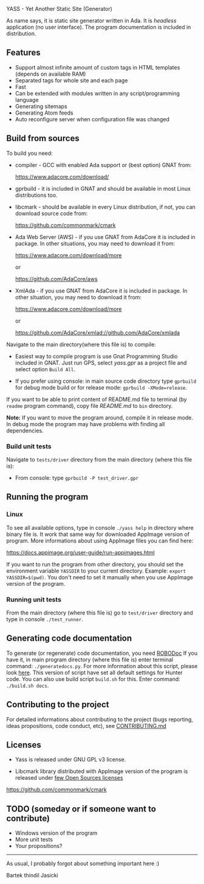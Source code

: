 YASS - Yet Another Static Site (Generator)

As name says, it is static site generator written in Ada. It is *headless*
application (no user interface). The program documentation is included in
distribution.

## Features

* Support almost infinite amount of custom tags in HTML templates (depends
  on available RAM)
* Separated tags for whole site and each page
* Fast
* Can be extended with modules written in any script/programming language
* Generating sitemaps
* Generating Atom feeds
* Auto reconfigure server when configuration file was changed

## Build from sources

To build you need:

* compiler - GCC with enabled Ada support or (best option) GNAT from:

  https://www.adacore.com/download/

* gprbuild - it is included in GNAT and should be available in most Linux
  distributions too.

* libcmark - should be available in every Linux distribution, if not, you
  can download source code from:

  https://github.com/commonmark/cmark

* Ada Web Server (AWS) - if you use GNAT from AdaCore it is included in
  package. In other situations, you may need to download it from:

  https://www.adacore.com/download/more

  or

  https://github.com/AdaCore/aws

* XmlAda - if you use GNAT from AdaCore it is included in package. In other
  situation, you may need to download it from:

  https://www.adacore.com/download/more

  or

  https://github.com/AdaCore/xmlad://github.com/AdaCore/xmlada

Navigate to the main directory(where this file is) to compile:

* Easiest way to compile program is use Gnat Programming Studio included in
  GNAT. Just run GPS, select *yass.gpr* as a project file and select option
  `Build All`.

* If you prefer using console: in main source code directory type `gprbuild`
  for debug mode build or for release mode: `gprbuild -XMode=release`.

If you want to be able to print content of README.md file to terminal (by
`readme` program command), copy file *README.md* to `bin` directory.

**Note:** If you want to move the program around, compile it in release mode. In
debug mode the program may have problems with finding all dependencies.

### Build unit tests

Navigate to `tests/driver` directory from the main directory (where this
file is):

* From console: type `gprbuild -P test_driver.gpr`

## Running the program

### Linux

To see all available options, type in console `./yass help` in directory where
binary file is. It work that same way for downloaded AppImage version of
program. More informations about using AppImage files you can find here:

https://docs.appimage.org/user-guide/run-appimages.html

If you want to run the program from other directory, you should set the
environment variable `YASSDIR` to your current directory. Example:
`export YASSDIR=$(pwd)`. You don't need to set it manually when you use
AppImage version of the program.

### Running unit tests

From the main directory (where this file is) go to `test/driver` directory
and type in console `./test_runner`.

## Generating code documentation

To generate (or regenerate) code documentation, you need [ROBODoc](https://rfsber.home.xs4all.nl/Robo/)
If you have it, in main program directory (where this file is) enter terminal
command: `./generatedocs.py`. For more information about this script, please
look [here](https://github.com/thindil/roboada#generatedocspy). This version
of script have set all default settings for Hunter code. You can also use
build script `build.sh` for this. Enter command: `./build.sh docs`.

## Contributing to the project
For detailed informations about contributing to the project (bugs reporting,
ideas propositions, code conduct, etc), see [CONTRIBUTING.md](CONTRIBUTING.md)

## Licenses

- Yass is released under GNU GPL v3 license.

- Libcmark library distributed with AppImage version of the program is released
under [few Open Sources licenses](https://github.com/commonmark/cmark/blob/master/COPYING)

https://github.com/commonmark/cmark

## TODO (someday or if someone want to contribute)

- Windows version of the program
- More unit tests
- Your propositions?

----

As usual, I probably forgot about something important here :)

Bartek thindil Jasicki
